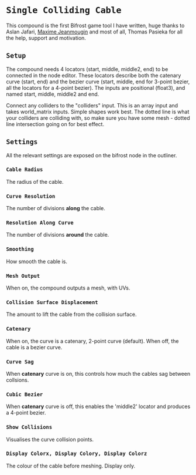 # `Single Colliding Cable`
This compound is the first Bifrost game tool I have written, huge thanks to Aslan Jafari, [Maxime Jeanmougin](https://app.gumroad.com/mjcg) and most of all, Thomas Pasieka for all the help, support and motivation.

## `Setup`
The compound needs 4 locators (start, middle, middle2, end) to be connected in the node editor.  These locators describe both the catenary curve (start, end) and the bezier curve (start, middle, end for 3-point bezier, all the locators for a 4-point bezier).  The inputs are positional (float3), and named start, middle, middle2 and end.  

Connect any colliders to the "colliders" input.  This is an array input and takes world_matrix inputs.  Simple shapes work best.  The dotted line is what your colliders are colliding with, so make sure you have some mesh - dotted line intersection going on for best effect.

## `Settings`
All the relevant settings are exposed on the bifrost node in the outliner.

### `Cable Radius`
The radius of the cable.

### `Curve Resolution`
The number of divisions **along** the cable.

### `Resolution Along Curve`
The number of divisions **around** the cable.

### `Smoothing`
How smooth the cable is.

### `Mesh Output`
When on, the compound outputs a mesh, with UVs.

### `Collision Surface Displacement`
The amount to lift the cable from the collision surface.

### `Catenary`
When on, the curve is a catenary, 2-point curve (default).  When off, the cable is a bezier curve.

### `Curve Sag`
When **catenary** curve is on, this controls how much the cables sag between collsions.

### `Cubic Bezier`
When **catenary** curve is off, this enables the 'middle2' locator and produces a 4-point bezier.
 
### `Show Collisions`
Visualises the curve collision points.

### `Display Colorx, Display Colory, Display Colorz`
The colour of the cable before meshing.  Display only.






